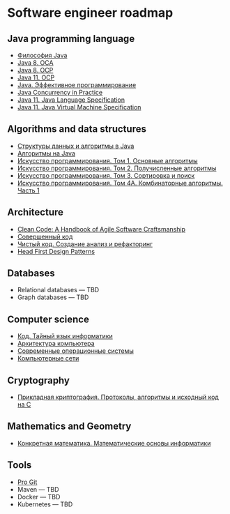# Software engineer roadmap

## Java programming language
* [Философия Java](https://www.ozon.ru/context/detail/id/142431463/)
* [Java 8. OCA](https://www.ozon.ru/context/detail/id/143696279/)
* [Java 8. OCP](https://www.ozon.ru/context/detail/id/143698231/)
* [Java 11. OCP](https://www.amazon.com/dp/1119619130/)
* [Java. Эффективное программирование](https://www.ozon.ru/context/detail/id/148627191/)
* [Java Concurrency in Practice](https://www.ozon.ru/context/detail/id/3174887/)
* [Java 11. Java Language Specification](https://docs.oracle.com/javase/specs/jls/se11/jls11.pdf)
* [Java 11. Java Virtual Machine Specification](https://docs.oracle.com/javase/specs/jvms/se11/jvms11.pdf)

## Algorithms and data structures
* [Структуры данных и алгоритмы в Java](https://www.ozon.ru/context/detail/id/23529814/)
* [Алгоритмы на Java](https://www.ozon.ru/context/detail/id/149059238/)
* [Искусство программирования. Том 1. Основные алгоритмы](https://www.ozon.ru/context/detail/id/149831755/)
* [Искусство программирования. Том 2. Получисленные алгоритмы](https://www.ozon.ru/context/detail/id/150133607/)
* [Искусство программирования. Том 3. Сортировка и поиск](https://www.ozon.ru/product/kniga-iskusstvo-programmirovaniya-tom-3-sortirovka-i-poisk-2-e-izdanie-174265194/)
* [Искусство программирования. Том 4А. Комбинаторные алгоритмы. Часть 1](https://www.ozon.ru/context/detail/id/149325756/)

## Architecture
* [Clean Code: A Handbook of Agile Software Craftsmanship](https://www.ozon.ru/context/detail/id/4220508/)
* [Совершенный код](https://www.ozon.ru/context/detail/id/138437220/)
* [Чистый код. Создание анализ и рефакторинг](https://www.ozon.ru/context/detail/id/142429922)
* [Head First Design Patterns](https://www.ozon.ru/context/detail/id/2588000/)

## Databases
* Relational databases — TBD
* Graph databases — TBD

## Computer science
* [Код. Тайный язык информатики](https://www.ozon.ru/context/detail/id/159865410/)
* [Архитектура компьютера](https://www.ozon.ru/context/detail/id/147529631/)
* [Современные операционные системы](https://www.ozon.ru/context/detail/id/148011280/)
* [Компьютерные сети](https://www.ozon.ru/context/detail/id/149235187/)

## Cryptography
* [Прикладная криптография. Протоколы, алгоритмы и исходный код на C](https://www.ozon.ru/reviews/135481806/)

## Mathematics and Geometry
* [Конкретная математика. Математические основы информатики](https://www.ozon.ru/context/detail/id/31333006/)

## Tools
* [Pro Git](https://git-scm.com/book/en/v2)
* Maven — TBD
* Docker — TBD
* Kubernetes — TBD
